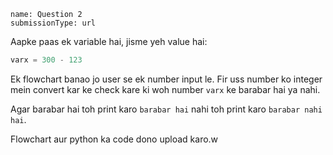 ```ngMeta
name: Question 2
submissionType: url
```

Aapke paas ek variable hai, jisme yeh value hai:

```python
varx = 300 - 123
```

Ek flowchart banao jo user se ek number input le. Fir uss number ko integer mein convert kar ke check kare ki woh number `varx` ke barabar hai ya nahi.

Agar barabar hai toh print karo `barabar hai` nahi toh print karo `barabar nahi hai`.

Flowchart aur python ka code dono upload karo.w
